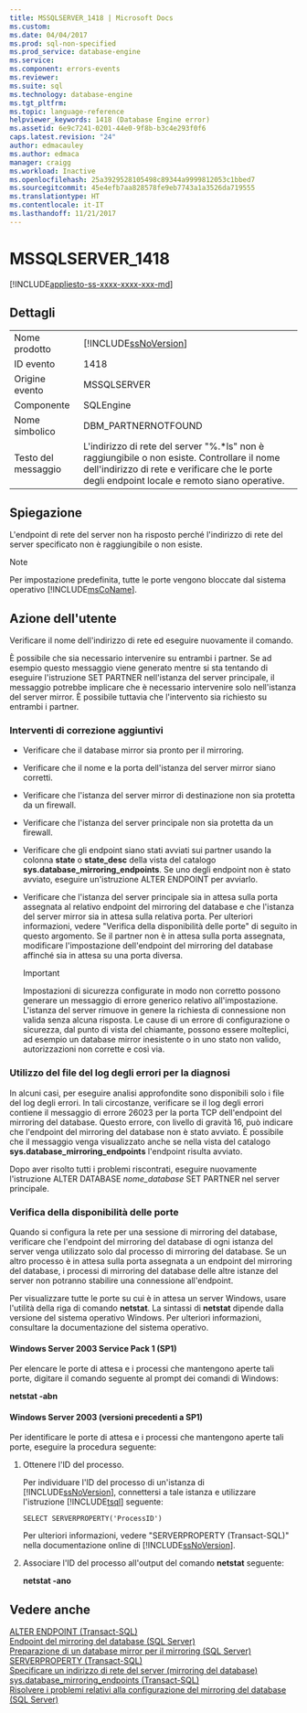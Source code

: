 ```yaml
---
title: MSSQLSERVER_1418 | Microsoft Docs
ms.custom: 
ms.date: 04/04/2017
ms.prod: sql-non-specified
ms.prod_service: database-engine
ms.service: 
ms.component: errors-events
ms.reviewer: 
ms.suite: sql
ms.technology: database-engine
ms.tgt_pltfrm: 
ms.topic: language-reference
helpviewer_keywords: 1418 (Database Engine error)
ms.assetid: 6e9c7241-0201-44e0-9f8b-b3c4e293f0f6
caps.latest.revision: "24"
author: edmacauley
ms.author: edmaca
manager: craigg
ms.workload: Inactive
ms.openlocfilehash: 25a3929528105498c89344a9999812053c1bbed7
ms.sourcegitcommit: 45e4efb7aa828578fe9eb7743a1a3526da719555
ms.translationtype: HT
ms.contentlocale: it-IT
ms.lasthandoff: 11/21/2017
---
```

# <a name="mssqlserver1418"></a>MSSQLSERVER_1418
[!INCLUDE[appliesto-ss-xxxx-xxxx-xxx-md](../../includes/appliesto-ss-xxxx-xxxx-xxx-md.md)]
  
## <a name="details"></a>Dettagli  
  
|||  
|-|-|  
|Nome prodotto|[!INCLUDE[ssNoVersion](../../includes/ssnoversion-md.md)]|  
|ID evento|1418|  
|Origine evento|MSSQLSERVER|  
|Componente|SQLEngine|  
|Nome simbolico|DBM_PARTNERNOTFOUND|  
|Testo del messaggio|L'indirizzo di rete del server "%.*ls" non è raggiungibile o non esiste. Controllare il nome dell'indirizzo di rete e verificare che le porte degli endpoint locale e remoto siano operative.|  
  
## <a name="explanation"></a>Spiegazione  
L'endpoint di rete del server non ha risposto perché l'indirizzo di rete del server specificato non è raggiungibile o non esiste.  
  
> [!NOTE]  
> Per impostazione predefinita, tutte le porte vengono bloccate dal sistema operativo [!INCLUDE[msCoName](../../includes/msconame-md.md)].  
  
## <a name="user-action"></a>Azione dell'utente  
Verificare il nome dell'indirizzo di rete ed eseguire nuovamente il comando.  
  
È possibile che sia necessario intervenire su entrambi i partner. Se ad esempio questo messaggio viene generato mentre si sta tentando di eseguire l'istruzione SET PARTNER nell'istanza del server principale, il messaggio potrebbe implicare che è necessario intervenire solo nell'istanza del server mirror. È possibile tuttavia che l'intervento sia richiesto su entrambi i partner.  
  
### <a name="additional-corrective-actions"></a>Interventi di correzione aggiuntivi  
  
-   Verificare che il database mirror sia pronto per il mirroring.  
  
-   Verificare che il nome e la porta dell'istanza del server mirror siano corretti.  
  
-   Verificare che l'istanza del server mirror di destinazione non sia protetta da un firewall.  
  
-   Verificare che l'istanza del server principale non sia protetta da un firewall.  
  
-   Verificare che gli endpoint siano stati avviati sui partner usando la colonna **state** o **state_desc** della vista del catalogo **sys.database_mirroring_endpoints**. Se uno degli endpoint non è stato avviato, eseguire un'istruzione ALTER ENDPOINT per avviarlo.  
  
-   Verificare che l'istanza del server principale sia in attesa sulla porta assegnata al relativo endpoint del mirroring del database e che l'istanza del server mirror sia in attesa sulla relativa porta. Per ulteriori informazioni, vedere "Verifica della disponibilità delle porte" di seguito in questo argomento. Se il partner non è in attesa sulla porta assegnata, modificare l'impostazione dell'endpoint del mirroring del database affinché sia in attesa su una porta diversa.  
  
    > [!IMPORTANT]  
    > Impostazioni di sicurezza configurate in modo non corretto possono generare un messaggio di errore generico relativo all'impostazione. L'istanza del server rimuove in genere la richiesta di connessione non valida senza alcuna risposta. Le cause di un errore di configurazione o sicurezza, dal punto di vista del chiamante, possono essere molteplici, ad esempio un database mirror inesistente o in uno stato non valido, autorizzazioni non corrette e così via.  
  
### <a name="using-the-error-log-file-for-diagnosis"></a>Utilizzo del file del log degli errori per la diagnosi  
In alcuni casi, per eseguire analisi approfondite sono disponibili solo i file del log degli errori. In tali circostanze, verificare se il log degli errori contiene il messaggio di errore 26023 per la porta TCP dell'endpoint del mirroring del database. Questo errore, con livello di gravità 16, può indicare che l'endpoint del mirroring del database non è stato avviato. È possibile che il messaggio venga visualizzato anche se nella vista del catalogo **sys.database_mirroring_endpoints** l'endpoint risulta avviato.  
  
Dopo aver risolto tutti i problemi riscontrati, eseguire nuovamente l'istruzione ALTER DATABASE *nome_database* SET PARTNER nel server principale.  
  
### <a name="verifying-port-availability"></a>Verifica della disponibilità delle porte  
Quando si configura la rete per una sessione di mirroring del database, verificare che l'endpoint del mirroring del database di ogni istanza del server venga utilizzato solo dal processo di mirroring del database. Se un altro processo è in attesa sulla porta assegnata a un endpoint del mirroring del database, i processi di mirroring del database delle altre istanze del server non potranno stabilire una connessione all'endpoint.  
  
Per visualizzare tutte le porte su cui è in attesa un server Windows, usare l'utilità della riga di comando **netstat**. La sintassi di **netstat** dipende dalla versione del sistema operativo Windows. Per ulteriori informazioni, consultare la documentazione del sistema operativo.  
  
#### <a name="windows-server-2003-service-pack-1-sp1"></a>Windows Server 2003 Service Pack 1 (SP1)  
Per elencare le porte di attesa e i processi che mantengono aperte tali porte, digitare il comando seguente al prompt dei comandi di Windows:  
  
**netstat -abn**  
  
#### <a name="windows-server-2003-pre-sp1"></a>Windows Server 2003 (versioni precedenti a SP1)  
Per identificare le porte di attesa e i processi che mantengono aperte tali porte, eseguire la procedura seguente:  
  
1.  Ottenere l'ID del processo.  
  
    Per individuare l'ID del processo di un'istanza di [!INCLUDE[ssNoVersion](../../includes/ssnoversion-md.md)], connettersi a tale istanza e utilizzare l'istruzione [!INCLUDE[tsql](../../includes/tsql-md.md)] seguente:  
  
    ```  
    SELECT SERVERPROPERTY('ProcessID')   
    ```  
  
    Per ulteriori informazioni, vedere "SERVERPROPERTY (Transact-SQL)" nella documentazione online di [!INCLUDE[ssNoVersion](../../includes/ssnoversion-md.md)].  
  
2.  Associare l'ID del processo all'output del comando **netstat** seguente:  
  
    **netstat -ano**  
  
## <a name="see-also"></a>Vedere anche  
[ALTER ENDPOINT &#40;Transact-SQL&#41;](~/t-sql/statements/alter-endpoint-transact-sql.md)  
[Endpoint del mirroring del database &#40;SQL Server&#41;](~/database-engine/database-mirroring/the-database-mirroring-endpoint-sql-server.md)  
[Preparazione di un database mirror per il mirroring &#40;SQL Server&#41;](~/database-engine/database-mirroring/prepare-a-mirror-database-for-mirroring-sql-server.md)  
[SERVERPROPERTY &#40;Transact-SQL&#41;](~/t-sql/functions/serverproperty-transact-sql.md)  
[Specificare un indirizzo di rete del server &#40;mirroring del database&#41;](~/database-engine/database-mirroring/specify-a-server-network-address-database-mirroring.md)  
[sys.database_mirroring_endpoints &#40;Transact-SQL&#41;](~/relational-databases/system-catalog-views/sys-database-mirroring-endpoints-transact-sql.md)  
[Risolvere i problemi relativi alla configurazione del mirroring del database &#40;SQL Server&#41;](~/database-engine/database-mirroring/troubleshoot-database-mirroring-configuration-sql-server.md)  
  

